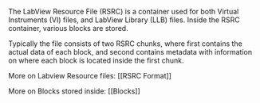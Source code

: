 The LabView Resource File (RSRC) is a container used for both Virtual Instruments (VI) files, and LabView Library (LLB) files. Inside the RSRC container, various blocks are stored.

Typically the file consists of two RSRC chunks, where first contains the actual data of each block, and second contains metadata with information on where each block is located inside the first chunk.

More on Labview Resource files:
[[RSRC Format]]

More on Blocks stored inside:
[[Blocks]]
